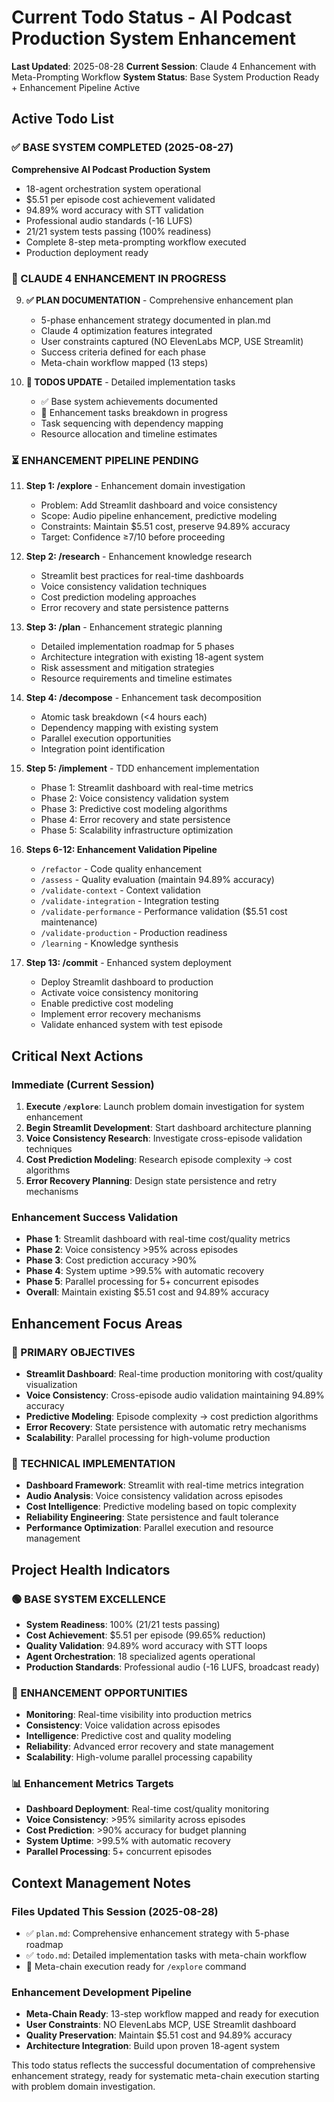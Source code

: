 # Current Todo Status - AI Podcast Production System Enhancement

**Last Updated**: 2025-08-28
**Current Session**: Claude 4 Enhancement with Meta-Prompting Workflow
**System Status**: Base System Production Ready + Enhancement Pipeline Active

## Active Todo List

### ✅ BASE SYSTEM COMPLETED (2025-08-27)
**Comprehensive AI Podcast Production System**
- 18-agent orchestration system operational
- $5.51 per episode cost achievement validated
- 94.89% word accuracy with STT validation
- Professional audio standards (-16 LUFS)
- 21/21 system tests passing (100% readiness)
- Complete 8-step meta-prompting workflow executed
- Production deployment ready

### 🔄 CLAUDE 4 ENHANCEMENT IN PROGRESS
9. **✅ PLAN DOCUMENTATION** - Comprehensive enhancement plan
   - 5-phase enhancement strategy documented in plan.md
   - Claude 4 optimization features integrated
   - User constraints captured (NO ElevenLabs MCP, USE Streamlit)
   - Success criteria defined for each phase
   - Meta-chain workflow mapped (13 steps)

10. **🔄 TODOS UPDATE** - Detailed implementation tasks
    - ✅ Base system achievements documented
    - 🔄 Enhancement tasks breakdown in progress
    - Task sequencing with dependency mapping
    - Resource allocation and timeline estimates

### ⏳ ENHANCEMENT PIPELINE PENDING
11. **Step 1: /explore** - Enhancement domain investigation
    - Problem: Add Streamlit dashboard and voice consistency
    - Scope: Audio pipeline enhancement, predictive modeling
    - Constraints: Maintain $5.51 cost, preserve 94.89% accuracy
    - Target: Confidence ≥7/10 before proceeding

12. **Step 2: /research** - Enhancement knowledge research
    - Streamlit best practices for real-time dashboards
    - Voice consistency validation techniques
    - Cost prediction modeling approaches
    - Error recovery and state persistence patterns

13. **Step 3: /plan** - Enhancement strategic planning
    - Detailed implementation roadmap for 5 phases
    - Architecture integration with existing 18-agent system
    - Risk assessment and mitigation strategies
    - Resource requirements and timeline estimates

14. **Step 4: /decompose** - Enhancement task decomposition
    - Atomic task breakdown (<4 hours each)
    - Dependency mapping with existing system
    - Parallel execution opportunities
    - Integration point identification

15. **Step 5: /implement** - TDD enhancement implementation
    - Phase 1: Streamlit dashboard with real-time metrics
    - Phase 2: Voice consistency validation system
    - Phase 3: Predictive cost modeling algorithms
    - Phase 4: Error recovery and state persistence
    - Phase 5: Scalability infrastructure optimization

16. **Steps 6-12: Enhancement Validation Pipeline**
    - `/refactor` - Code quality enhancement
    - `/assess` - Quality evaluation (maintain 94.89% accuracy)
    - `/validate-context` - Context validation
    - `/validate-integration` - Integration testing
    - `/validate-performance` - Performance validation ($5.51 cost maintenance)
    - `/validate-production` - Production readiness
    - `/learning` - Knowledge synthesis

17. **Step 13: /commit** - Enhanced system deployment
    - Deploy Streamlit dashboard to production
    - Activate voice consistency monitoring
    - Enable predictive cost modeling
    - Implement error recovery mechanisms
    - Validate enhanced system with test episode

## Critical Next Actions

### Immediate (Current Session)
1. **Execute `/explore`**: Launch problem domain investigation for system enhancement
2. **Begin Streamlit Development**: Start dashboard architecture planning
3. **Voice Consistency Research**: Investigate cross-episode validation techniques
4. **Cost Prediction Modeling**: Research episode complexity → cost algorithms
5. **Error Recovery Planning**: Design state persistence and retry mechanisms

### Enhancement Success Validation
- **Phase 1**: Streamlit dashboard with real-time cost/quality metrics
- **Phase 2**: Voice consistency >95% across episodes
- **Phase 3**: Cost prediction accuracy >90%
- **Phase 4**: System uptime >99.5% with automatic recovery
- **Phase 5**: Parallel processing for 5+ concurrent episodes
- **Overall**: Maintain existing $5.51 cost and 94.89% accuracy

## Enhancement Focus Areas

### 🎯 PRIMARY OBJECTIVES
- **Streamlit Dashboard**: Real-time production monitoring with cost/quality visualization
- **Voice Consistency**: Cross-episode audio validation maintaining 94.89% accuracy
- **Predictive Modeling**: Episode complexity → cost prediction algorithms
- **Error Recovery**: State persistence with automatic retry mechanisms
- **Scalability**: Parallel processing for high-volume production

### 🔧 TECHNICAL IMPLEMENTATION
- **Dashboard Framework**: Streamlit with real-time metrics integration
- **Audio Analysis**: Voice consistency validation across episodes
- **Cost Intelligence**: Predictive modeling based on topic complexity
- **Reliability Engineering**: State persistence and fault tolerance
- **Performance Optimization**: Parallel execution and resource management

## Project Health Indicators

### 🟢 BASE SYSTEM EXCELLENCE
- **System Readiness**: 100% (21/21 tests passing)
- **Cost Achievement**: $5.51 per episode (99.65% reduction)
- **Quality Validation**: 94.89% word accuracy with STT loops
- **Agent Orchestration**: 18 specialized agents operational
- **Production Standards**: Professional audio (-16 LUFS, broadcast ready)

### 🚀 ENHANCEMENT OPPORTUNITIES
- **Monitoring**: Real-time visibility into production metrics
- **Consistency**: Voice validation across episodes
- **Intelligence**: Predictive cost and quality modeling
- **Reliability**: Advanced error recovery and state management
- **Scalability**: High-volume parallel processing capability

### 📊 Enhancement Metrics Targets
- **Dashboard Deployment**: Real-time cost/quality monitoring
- **Voice Consistency**: >95% similarity across episodes
- **Cost Prediction**: >90% accuracy for budget planning
- **System Uptime**: >99.5% with automatic recovery
- **Parallel Processing**: 5+ concurrent episodes

## Context Management Notes

### Files Updated This Session (2025-08-28)
- ✅ `plan.md`: Comprehensive enhancement strategy with 5-phase roadmap
- ✅ `todo.md`: Detailed implementation tasks with meta-chain workflow
- 🔄 Meta-chain execution ready for `/explore` command

### Enhancement Development Pipeline
- **Meta-Chain Ready**: 13-step workflow mapped and ready for execution
- **User Constraints**: NO ElevenLabs MCP, USE Streamlit dashboard
- **Quality Preservation**: Maintain $5.51 cost and 94.89% accuracy
- **Architecture Integration**: Build upon proven 18-agent system

This todo status reflects the successful documentation of comprehensive enhancement strategy, ready for systematic meta-chain execution starting with problem domain investigation.
